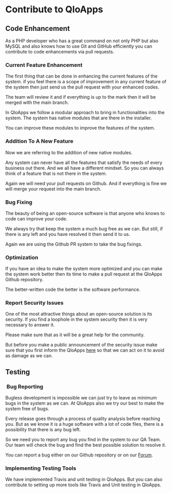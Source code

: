 # Contribute to QloApps

## Code Enhancement

As a PHP developer who has a great command on not only PHP but also MySQL and also knows how to use Git and GitHub efficiently you can contribute to code enhancements via pull requests.

### Current Feature Enhancement

The first thing that can be done in enhancing the current features of the system. if you feel there is a scope of improvement in any current feature of the system then just send us the pull request with your enhanced codes.

The team will review it and if everything is up to the mark then it will be merged with the main branch.

In QloApps we follow a modular approach to bring in functionalities into the system. The system has native modules that are there in the installer.

You can improve these modules to improve the features of the system.

### Addition To A New Feature

Now we are referring to the addition of new native modules.

Any system can never have all the features that satisfy the needs of every business out there. And we all have a different mindset. So you can always think of a feature that is not there in the system.

Again we will need your pull requests on Github. And if everything is fine we will merge your request into the main branch.

### Bug Fixing

The beauty of being an open-source software is that anyone who knows to code can improve your code.

We always try that keep the system a much bug free as we can. But still, if there is any left and you have resolved it then send it to us.

Again we are using the Github PR system to take the bug fixings.

### Optimization

If you have an idea to make the system more optimized and you can make the system work better then its time to make a pull request at the QloApps Github repository.

The better-written code the better is the software performance.

### Report Security Issues

One of the most attractive things about an open-source solution is its security. If you find a loophole in the system security then it is very necessary to answer it.

Please make sure that as it will be a great help for the community.

But before you make a public announcement of the security issue make sure that you first inform the QloApps [here](https://webkul.uvdesk.com/en/customer/create-ticket/) so that we can act on it to avoid as damage as we can.

## Testing


###  Bug Reporting

Bugless development is impossible we can just try to leave as minimum bugs in the system as we can. At QloApps also we try our best to make the system free of bugs.

Every release goes through a process of quality analysis before reaching you. But as we know it is a huge software with a lot of code files, there is a possibility that there is any bug left.

So we need you to report any bug you find in the system to our QA Team. Our team will check the bug and find the best possible solution to resolve it.

You can report a bug either on our Github repository or on our [Forum](http://forums.qloapps.com/).

### Implementing Testing Tools

We have implemented Travis and unit testing in QloApps. But you can also contribute to setting up more tools like Travis and Unit testing in QloApps.